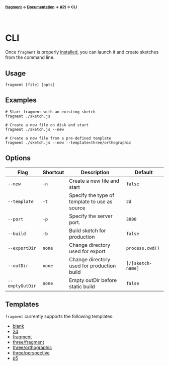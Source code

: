 #### <sup>[fragment](../../README.md) → [Documentation](../README.md) → [API](../README.md#apis) → CLI</sup>
<br>

# CLI

Once `fragment` is properly [installed](../../README.md#installation), you can launch it and create sketches from the command line.

## Usage

`fragment [file] [opts]`

## Examples

```
# Start fragment with an existing sketch
fragment ./sketch.js

# Create a new file on disk and start
fragment ./sketch.js --new

# Create a new file from a pre-defined template
fragment ./sketch.js --new --template=three/orthographic
```

## Options

| Flag | Shortcut | Description | Default |
|---|---|---|---|
|`--new`| `-n` | Create a new file and start | `false` |
|`--template`| `-t` | Specify the type of template to use as source | `2d` |
|`--port`| `-p` | Specify the server port.  | `3000` |
|`--build`| `-b` | Build sketch for production  | `false` |
|`--exportDir`| `none` | Change directory used for export  | `process.cwd()` |
|`--outDir`| `none` | Change directory used for production build  | `[/[sketch-name]` |
|`--emptyOutDir`| `none` | Empty outDir before static build  | `false` |

## Templates

`fragment` currently supports the following templates:
- [blank](../../src/cli/templates/2d.js)
- [2d](../../src/cli/templates/2d.js)
- [fragment](../../src/cli/templates/fragment.js)
- [three/fragment](../../src/cli/templates/three-fragment.js)
- [three/orthographic](../../src/cli/templates/three-orthographic.js)
- [three/perspective](../../src/cli/templates/three-perspective.js)
- [p5](../../src/cli/templates/p5.js)
